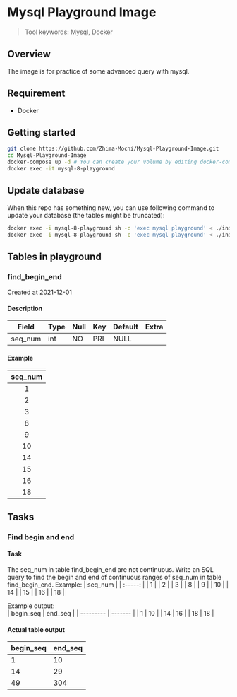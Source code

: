 # Mysql Playground Image
> Tool keywords: Mysql, Docker
## Overview
The image is for practice of some advanced query with mysql.

## Requirement
- Docker

## Getting started

```sh
git clone https://github.com/Zhima-Mochi/Mysql-Playground-Image.git
cd Mysql-Playground-Image
docker-compose up -d # You can create your volume by editing docker-compose.yml
docker exec -it mysql-8-playground 
```
## Update database
When this repo has something new, you can use following command to update your database (the tables might be truncated): 

```sh
docker exec -i mysql-8-playground sh -c 'exec mysql playground' < ./initdb.d/1_schema.sql
docker exec -i mysql-8-playground sh -c 'exec mysql playground' < ./initdb.d/2_data.sql
```
## Tables in playground
### find_begin_end 
Created at 2021-12-01
#### Description
| Field   | Type | Null | Key | Default | Extra |
| ------- | ---- | ---- | --- | ------- | ----- |
| seq_num | int  | NO   | PRI | NULL    |       |
#### Example
| seq_num |
| :-----: |
|    1    |
|    2    |
|    3    |
|    8    |
|    9    |
|   10    |
|   14    |
|   15    |
|   16    |
|   18    |

## Tasks
### Find begin and end
#### Task
The seq_num in table find_begin_end are not continuous. Write an SQL query to find the
begin and end of continuous ranges of seq_num in table find_begin_end.
Example: 
| seq_num |
| :-----: |
|    1    |
|    2    |
|    3    |
|    8    |
|    9    |
|   10    |
|   14    |
|   15    |
|   16    |
|   18    |

Example output:  
| begin_seq | end_seq |
| --------- | ------- |
| 1         | 10      |
| 14        | 16      |
| 18        | 18      |
#### Actual table output
| begin_seq | end_seq |
| --------- | ------- |
| 1         | 10      |
| 14        | 29      |
| 49        | 304     |
